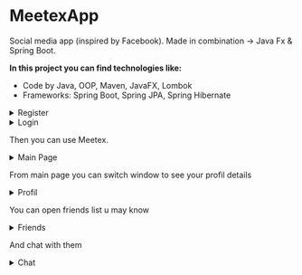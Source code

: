 # MeetexApp
Social media app (inspired by Facebook). Made in combination -> Java Fx &amp; Spring Boot.

**In this project you can find technologies like:**
* Code by Java,
 OOP,
 Maven,
 JavaFX,
 Lombok
* Frameworks:
 Spring Boot,
 Spring JPA,
 Spring Hibernate
 
<details>
       <summary>Register</summary>
 You can register yourself:
 
 ![view App](/src/images/registration.png)
 </details>
 
 <details>
       <summary>Login</summary>
 You can login yourself:
 
 ![view App](/src/images/login.png)
 </details>
 
 Then you can use Meetex.
 
 <details>
       <summary>Main Page</summary>
 You can see yours and your friends posts
 You can like them, comment them and delete or edit if it is your.
 
 ![view App](/src/images/dashboard.png)
 </details>
 
  From main page you can switch window to see your profil details
  
  <details>
       <summary>Profil</summary>
 
 ![view App](/src/images/profil.png)
   
 </details>
 
 You can open friends list u may know
  
  <details>
       <summary>Friends</summary>
 
 ![view App](/src/images/friends1.png)
   
 </details>
 
 And chat with them
 

  <details>
       <summary>Chat</summary>
 
 ![view App](/src/images/chat.png)
   
 </details>

